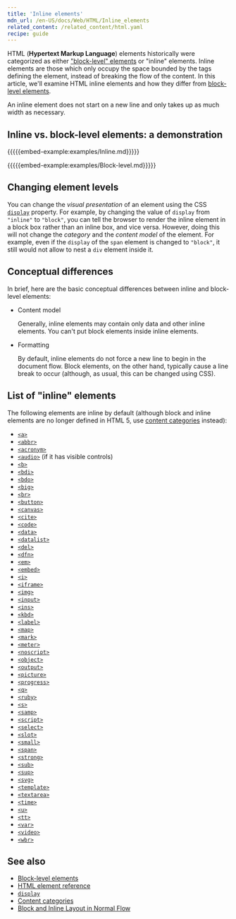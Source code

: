 ```yaml
---
title: 'Inline elements'
mdn_url: /en-US/docs/Web/HTML/Inline_elements
related_content: /related_content/html.yaml
recipe: guide
---
```

HTML (**Hypertext Markup Language**) elements historically were categorized as either ["block-level" elements](/en-US/docs/Web/HTML/Block-level_elements) or "inline" elements. Inline elements are those which only occupy the space bounded by the tags defining the element, instead of breaking the flow of the content. In this article, we'll examine HTML inline elements and how they differ from [block-level elements](/en-US/docs/Web/HTML/Block-level_elements).

An inline element does not start on a new line and only takes up as much width as necessary.

## Inline vs. block-level elements: a demonstration

{{{{{embed-example:examples/Inline.md}}}}}

{{{{{embed-example:examples/Block-level.md}}}}}

## Changing element levels

You can change the _visual presentation_ of an element using the CSS [`display`](/en-US/docs/Web/CSS/display) property. For example, by changing the value of `display` from `"inline"` to `"block"`, you can tell the browser to render the inline element in a block box rather than an inline box, and vice versa. However, doing this will not change the _category_ and the _content model_ of the element. For example, even if the `display` of the `span` element is changed to `"block"`, it still would not allow to nest a `div` element inside it.

## Conceptual differences

In brief, here are the basic conceptual differences between inline and block-level elements:

- Content model

    Generally, inline elements may contain only data and other inline elements. You can't put block elements inside inline elements.

- Formatting

    By default, inline elements do not force a new line to begin in the document flow. Block elements, on the other hand, typically cause a line break to occur (although, as usual, this can be changed using CSS).

## List of "inline" elements

The following elements are inline by default (although block and inline elements are no longer defined in HTML 5, use [content categories](/en-US/docs/Web/Guide/HTML/Content_categories) instead):

- [`<a>`](/en-US/docs/Web/HTML/Element/a)
- [`<abbr>`](/en-US/docs/Web/HTML/Element/abbr)
- [`<acronym>`](/en-US/docs/Web/HTML/Element/acronym)
- [`<audio>`](/en-US/docs/Web/HTML/Element/audio) (if it has visible controls)
- [`<b>`](/en-US/docs/Web/HTML/Element/b)
- [`<bdi>`](/en-US/docs/Web/HTML/Element/bdi)
- [`<bdo>`](/en-US/docs/Web/HTML/Element/bdo)
- [`<big>`](/en-US/docs/Web/HTML/Element/big)
- [`<br>`](/en-US/docs/Web/HTML/Element/br)
- [`<button>`](/en-US/docs/Web/HTML/Element/button)
- [`<canvas>`](/en-US/docs/Web/HTML/Element/canvas)
- [`<cite>`](/en-US/docs/Web/HTML/Element/cite)
- [`<code>`](/en-US/docs/Web/HTML/Element/code)
- [`<data>`](/en-US/docs/Web/HTML/Element/data)
- [`<datalist>`](/en-US/docs/Web/HTML/Element/datalist)
- [`<del>`](/en-US/docs/Web/HTML/Element/del)
- [`<dfn>`](/en-US/docs/Web/HTML/Element/dfn)
- [`<em>`](/en-US/docs/Web/HTML/Element/em)
- [`<embed>`](/en-US/docs/Web/HTML/Element/embed)
- [`<i>`](/en-US/docs/Web/HTML/Element/i)
- [`<iframe>`](/en-US/docs/Web/HTML/Element/iframe)
- [`<img>`](/en-US/docs/Web/HTML/Element/img)
- [`<input>`](/en-US/docs/Web/HTML/Element/input)
- [`<ins>`](/en-US/docs/Web/HTML/Element/ins)
- [`<kbd>`](/en-US/docs/Web/HTML/Element/kbd)
- [`<label>`](/en-US/docs/Web/HTML/Element/label)
- [`<map>`](/en-US/docs/Web/HTML/Element/map)
- [`<mark>`](/en-US/docs/Web/HTML/Element/mark)
- [`<meter>`](/en-US/docs/Web/HTML/Element/meter)
- [`<noscript>`](/en-US/docs/Web/HTML/Element/noscript)
- [`<object>`](/en-US/docs/Web/HTML/Element/object)
- [`<output>`](/en-US/docs/Web/HTML/Element/output)
- [`<picture>`](/en-US/docs/Web/HTML/Element/picture)
- [`<progress>`](/en-US/docs/Web/HTML/Element/progress)
- [`<q>`](/en-US/docs/Web/HTML/Element/q)
- [`<ruby>`](/en-US/docs/Web/HTML/Element/ruby)
- [`<s>`](/en-US/docs/Web/HTML/Element/s)
- [`<samp>`](/en-US/docs/Web/HTML/Element/samp)
- [`<script>`](/en-US/docs/Web/HTML/Element/script)
- [`<select>`](/en-US/docs/Web/HTML/Element/select)
- [`<slot>`](/en-US/docs/Web/HTML/Element/slot)
- [`<small>`](/en-US/docs/Web/HTML/Element/small)
- [`<span>`](/en-US/docs/Web/HTML/Element/span)
- [`<strong>`](/en-US/docs/Web/HTML/Element/strong)
- [`<sub>`](/en-US/docs/Web/HTML/Element/sub)
- [`<sup>`](/en-US/docs/Web/HTML/Element/sup)
- [`<svg>`](/en-US/docs/Web/HTML/Element/svg)
- [`<template>`](/en-US/docs/Web/HTML/Element/template)
- [`<textarea>`](/en-US/docs/Web/HTML/Element/textarea)
- [`<time>`](/en-US/docs/Web/HTML/Element/time)
- [`<u>`](/en-US/docs/Web/HTML/Element/u)
- [`<tt>`](/en-US/docs/Web/HTML/Element/tt)
- [`<var>`](/en-US/docs/Web/HTML/Element/var)
- [`<video>`](/en-US/docs/Web/HTML/Element/video)
- [`<wbr>`](/en-US/docs/Web/HTML/Element/wbr)

## See also

- [Block-level elements](/en-US/docs/Web/HTML/Block-level_elements)
- [HTML element reference](/en-US/docs/Web/HTML/Element)
- [`display`](/en-US/docs/Web/CSS/display)
- [Content categories](/en-US/docs/Web/Guide/HTML/Content_categories)
- [Block and Inline Layout in Normal Flow](/en-US/docs/Web/CSS/CSS_Flow_Layout/Block_and_Inline_Layout_in_Normal_Flow)
